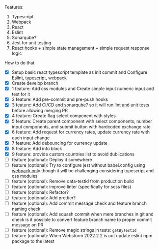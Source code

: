 Features:
1. Typescript
2. Webpack
3. React
4. Eslint
5. Sonarqube?
6. Jest for unit testing
7. React hooks + simple state management + simple request response logic

How to do that
- [X] Setup basic react typescript template as init commit and Configure Eslint, typescript, webpack
- [X] Create develop branch
- [X] 1 feature: Add css modules and Create simple input numeric input and test for it
- [X] 2 feature: Add pre-commit and pre-push hooks
- [X] 3 feature: Add CI/CD and sonarqube? so it will run lint and unit tests before allowing merging PR
- [X] 4 feature: Create flag select component with styles
- [X] 5 feature: Create parent component with select components, number input components, and submit button with hardcoded exchange rate
- [X] 6 feature: Add request for currency rates, update currency rate with each input change
- [X] 7 feature: Add debouncing for currency update
- [X] 8 feature: Add info block
- [X] 9 feature: provide custom countries list to avoid dublications
- [ ] feature (optional): Deploy it somewhere
- [ ] feature (optional): Try to configure jest without babel.config using [webpack only](https://jestjs.io/ru/docs/webpack) though it will be challenging considering typescript and css modules
- [ ] feature (optional): Remove data-testid from production build
- [ ] feature (optional): improve linter (specifically for scss files) 
- [ ] feature (optional): Refactor?
- [ ] feature (optional): Add prettier?
- [ ] feature (optional): Add commit message check and feature branch naming check
- [ ] feature (optional): Add squash commit when mere branches in git and check is it possible to convert feature branch name to proper commit message on PR
- [ ] feature (optional): Remove magic strings in tests: `getByTestId`
- [ ] feature (optional): When Webstorm 2022.2.2 is out update eslint npm package to the latest
